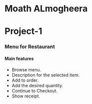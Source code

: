# Moath ALmogheera

# Project-1

### Menu for Restaurant

#### Main features
* Browse menu.
* Description for the selected item.
* Add to order.
* Add the desired quantity.
* Continue to Checkout.
* Show receipt.
